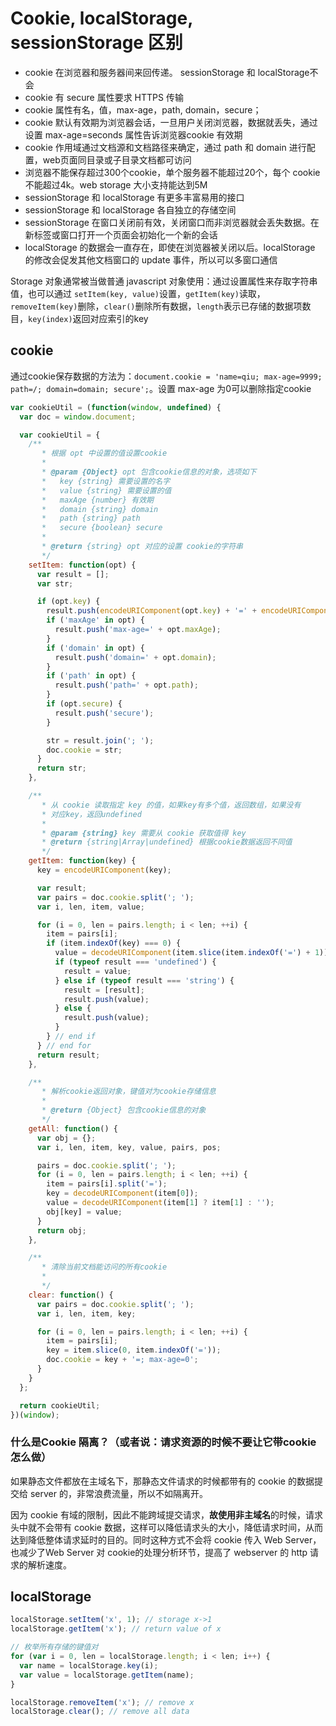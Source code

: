 # Cookie, localStorage, sessionStorage 区别

* cookie 在浏览器和服务器间来回传递。 sessionStorage 和 localStorage不会
* cookie 有 secure 属性要求 HTTPS 传输
* cookie 属性有名，值，max-age，path, domain，secure；
* cookie 默认有效期为浏览器会话，一旦用户关闭浏览器，数据就丢失，通过设置 max-age=seconds 属性告诉浏览器cookie 有效期
* cookie 作用域通过文档源和文档路径来确定，通过 path 和 domain 进行配置，web页面同目录或子目录文档都可访问
* 浏览器不能保存超过300个cookie，单个服务器不能超过20个，每个 cookie 不能超过4k。web storage 大小支持能达到5M
* sessionStorage 和 localStorage 有更多丰富易用的接口
* sessionStorage 和 localStorage 各自独立的存储空间
* sessionStorage 在窗口关闭前有效，关闭窗口而非浏览器就会丢失数据。在新标签或窗口打开一个页面会初始化一个新的会话
* localStorage 的数据会一直存在，即使在浏览器被关闭以后。localStorage 的修改会促发其他文档窗口的 update 事件，所以可以多窗口通信

Storage 对象通常被当做普通 javascript 对象使用：通过设置属性来存取字符串值，也可以通过 `setItem(key, value)`设置，`getItem(key)`读取，`removeItem(key)`删除，`clear()`删除所有数据，`length`表示已存储的数据项数目，`key(index)`返回对应索引的key

## cookie

通过cookie保存数据的方法为：`document.cookie = 'name=qiu; max-age=9999; path=/; domain=domain; secure';`。设置 max-age 为0可以删除指定cookie

```javascript
var cookieUtil = (function(window, undefined) {
  var doc = window.document;

  var cookieUtil = {
    /**
       * 根据 opt 中设置的值设置cookie
       *
       * @param {Object} opt 包含cookie信息的对象，选项如下
       *   key {string} 需要设置的名字
       *   value {string} 需要设置的值
       *   maxAge {number} 有效期
       *   domain {string} domain
       *   path {string} path
       *   secure {boolean} secure
       *
       * @return {string} opt 对应的设置 cookie的字符串
       */
    setItem: function(opt) {
      var result = [];
      var str;

      if (opt.key) {
        result.push(encodeURIComponent(opt.key) + '=' + encodeURIComponent(opt.value));
        if ('maxAge' in opt) {
          result.push('max-age=' + opt.maxAge);
        }
        if ('domain' in opt) {
          result.push('domain=' + opt.domain);
        }
        if ('path' in opt) {
          result.push('path=' + opt.path);
        }
        if (opt.secure) {
          result.push('secure');
        }

        str = result.join('; ');
        doc.cookie = str;
      }
      return str;
    },

    /**
       * 从 cookie 读取指定 key 的值，如果key有多个值，返回数组，如果没有
       * 对应key，返回undefined
       *
       * @param {string} key 需要从 cookie 获取值得 key
       * @return {string|Array|undefined} 根据cookie数据返回不同值
       */
    getItem: function(key) {
      key = encodeURIComponent(key);

      var result;
      var pairs = doc.cookie.split('; ');
      var i, len, item, value;

      for (i = 0, len = pairs.length; i < len; ++i) {
        item = pairs[i];
        if (item.indexOf(key) === 0) {
          value = decodeURIComponent(item.slice(item.indexOf('=') + 1));
          if (typeof result === 'undefined') {
            result = value;
          } else if (typeof result === 'string') {
            result = [result];
            result.push(value);
          } else {
            result.push(value);
          }
        } // end if
      } // end for
      return result;
    },

    /**
       * 解析cookie返回对象，键值对为cookie存储信息
       *
       * @return {Object} 包含cookie信息的对象
       */
    getAll: function() {
      var obj = {};
      var i, len, item, key, value, pairs, pos;

      pairs = doc.cookie.split('; ');
      for (i = 0, len = pairs.length; i < len; ++i) {
        item = pairs[i].split('=');
        key = decodeURIComponent(item[0]);
        value = decodeURIComponent(item[1] ? item[1] : '');
        obj[key] = value;
      }
      return obj;
    },

    /**
       * 清除当前文档能访问的所有cookie
       *
       */
    clear: function() {
      var pairs = doc.cookie.split('; ');
      var i, len, item, key;

      for (i = 0, len = pairs.length; i < len; ++i) {
        item = pairs[i];
        key = item.slice(0, item.indexOf('='));
        doc.cookie = key + '=; max-age=0';
      }
    }
  };

  return cookieUtil;
})(window);
```

### 什么是Cookie 隔离？（或者说：请求资源的时候不要让它带cookie怎么做）

如果静态文件都放在主域名下，那静态文件请求的时候都带有的 cookie 的数据提交给 server 的，非常浪费流量，所以不如隔离开。

因为 cookie 有域的限制，因此不能跨域提交请求，**故使用非主域名**的时候，请求头中就不会带有 cookie 数据，这样可以降低请求头的大小，降低请求时间，从而达到降低整体请求延时的目的。同时这种方式不会将 cookie 传入 Web Server，也减少了Web Server 对 cookie的处理分析环节，提高了 webserver 的 http 请求的解析速度。

## localStorage

```javascript
localStorage.setItem('x', 1); // storage x->1
localStorage.getItem('x'); // return value of x

// 枚举所有存储的键值对
for (var i = 0, len = localStorage.length; i < len; i++) {
  var name = localStorage.key(i);
  var value = localStorage.getItem(name);
}

localStorage.removeItem('x'); // remove x
localStorage.clear(); // remove all data
```